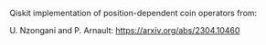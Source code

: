 Qiskit implementation of position-dependent coin operators from:

U. Nzongani and P. Arnault: https://arxiv.org/abs/2304.10460
